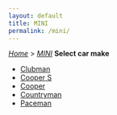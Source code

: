 ```yaml
---
layout: default
title: MINI
permalink: /mini/
---
```

[*Home*](/) > [*MINI*](/mini/)
**Select car make**
- [Clubman](/mini/clubman/)
- [Cooper S](/mini/cooper-s/)
- [Cooper](/mini/cooper/)
- [Countryman](/mini/countryman/)
- [Paceman](/mini/paceman/)